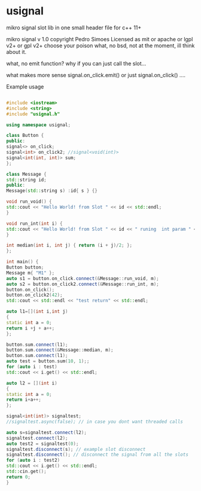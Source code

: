 # usignal
mikro signal slot lib in one small header file for c++ 11+

mikro signal v 1.0
copyright Pedro Simoes
Licensed as mit or apache or lgpl v2+ or gpl v2+
choose your poison
what, no bsd, not at the moment, ill think about it.

what, no emit function? why if you can just call the slot...

what makes more sense signal.on_click.emit() or just signal.on_click() ....

Example usage

```c++

#include <iostream>
#include <string>
#include "usignal.h"

using namespace usignal;

class Button {
public:
signal<> on_click;
signal<int> on_click2; //signal<void(int)> 
signal<int(int, int)> sum;
};

class Message {
std::string id;
public:
Message(std::string s) :id{ s } {}

void run_void() {
std::cout << "Hello World! from Slot " << id << std::endl;
}

void run_int(int i) {
std::cout << "Hello World! from Slot " << id << " runing  int param " << i << std::endl;
}

int median(int i, int j) { return (i + j)/2; };
};

int main() {
Button button;
Message m{ "M1" };
auto s1 = button.on_click.connect(&Message::run_void, m);
auto s2 = button.on_click2.connect(&Message::run_int, m);
button.on_click();
button.on_click2(42);
std::cout << std::endl << "test return" << std::endl;

auto l1=[](int i,int j)
{
static int a = 0;
return i +j + a++;
};

button.sum.connect(l1);
button.sum.connect(&Message::median, m);
button.sum.connect(l1);
auto test = button.sum(10, 1);;
for (auto i : test)
std::cout << i.get() << std::endl;

auto l2 = [](int i)
{
static int a = 0;
return i+a++;
};

signal<int(int)> signaltest;
//signaltest.async(false); // in case you dont want threaded calls

auto s=signaltest.connect(l2);
signaltest.connect(l2);
auto test2 = signaltest(0);
signaltest.disconnect(s); // example slot disconnect
signaltest.disconnect(); // disconnect the signal from all the slots
for (auto i : test2)
std::cout << i.get() << std::endl;
std::cin.get();
return 0;
}
